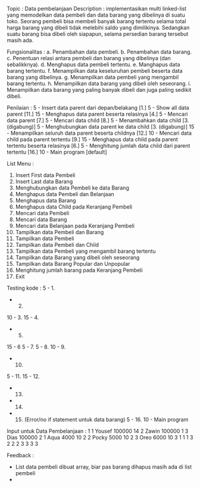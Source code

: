 Topic : Data pembelanjaan
Description : implementasikan multi linked-list yang memodelkan data pembeli dan data barang yang dibelinya di suatu toko. Seorang pembeli bisa membeli banyak barang tertentu selama total harga barang yang dibeli tidak melebihi saldo yang dimilikinya. Sedangkan suatu barang bisa dibeli oleh siapapun, selama persedian barang tersebut masih ada.

Fungsionalitas :
a. Penambahan data pembeli.
b. Penambahan data barang.
c. Penentuan relasi antara pembeli dan barang yang dibelinya (dan sebalikknya).
d. Menghapus data pembeli tertentu.
e. Manghapus data barang tertentu.
f. Menampilkan data keseluruhan pembeli beserta data barang yang dibelinya.
g. Menampilkan data pembeli yang mengambil barang tertentu.
h. Menampilkan data barang yang dibeli oleh seseorang.
i. Menampilkan data barang yang paling banyak dibeli dan juga paling sedikit dibeli.

Penilaian :
5  - Insert data parent dari depan/belakang [1.]
5  - Show all data parent [11.]
15 - Menghapus data parent beserta relasinya [4.]
5  - Mencari data parent [7.]
5  - Mencari data child [8.]
5  - Menambahkan data child [3. (digabung)] 
5  - Menghubungkan data parent ke data child [3. (digabung)] 
15 - Menampilkan seluruh data parent beserta childnya [12.]
10 - Mencari data child pada parent tertentu [9.]
15 - Menghapus data child pada parent tertentu beserta relasinya [6.]
5  - Menghitung jumlah data child dari parent tertentu [16.]
10 - Main program [default]

List Menu :
 1.  Insert First data Pembeli
 2.  Insert Last data Barang
 3.  Menghubungkan data Pembeli ke data Barang
 4.  Menghapus data Pembeli dan Belanjaan
 5.  Menghapus data Barang
 6.  Menghapus data Child pada Keranjang Pembeli
 7.  Mencari data Pembeli
 8.  Mencari data Barang
 9.  Mencari data Belanjaan pada Keranjang Pembeli
 10. Tampilkan data Pembeli dan Barang
 11. Tampilkan data Pembeli
 12. Tampilkan data Pembeli dan Child
 13. Tampilkan data Pembeli yang mengambil barang tertentu
 14. Tampilkan data Barang yang dibeli oleh seseorang
 15. Tampilkan data Barang Popular dan Unpopular
 16. Menghitung jumlah barang pada Keranjang Pembeli
 0.  Exit

Testing kode   : 
5  - 1. 
   - 2. 
10 - 3.
15 - 4. 
   - 5. 
15 - 6
5  - 7. 
5  - 8.
10 - 9. 
   - 10.
5  - 11. 
15 - 12. 
   - 13.
   - 14.
   - 15. (Error/no if statement untuk data barang)
5  - 16.
10 - Main program

Input untuk Data Pembelanjaan :
1
1
Yousef
100000
14
2
Zawin
100000
1
3
Dias
100000
2
1
Aqua
4000
10
2
2
Pocky
5000
10
2
3
Oreo
6000
10
3
1
1
1
3
2
2
2
3
3
3
3


Feedback :
- List data pembeli dibuat array, biar pas barang dihapus masih ada di list pembeli
- 
